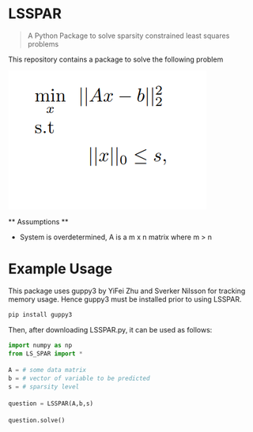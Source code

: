 # LSSPAR
>A Python Package to solve sparsity constrained least squares problems

This repository contains a package to solve the following problem

[![g](https://github.com/Fatih-S-AKTAS/LSSPAR/blob/master/files/lssparquestion.png)]()

** Assumptions **
- System is overdetermined, A is a m x n matrix where m > n

# Example Usage

This package uses guppy3 by  YiFei Zhu and Sverker Nilsson for tracking memory usage. Hence guppy3 must be installed prior to using LSSPAR. 

```python
pip install guppy3
```

Then, after downloading LSSPAR.py, it can be used as follows:

```python
import numpy as np
from LS_SPAR import * 

A = # some data matrix
b = # vector of variable to be predicted
s = # sparsity level

question = LSSPAR(A,b,s)

question.solve()
```
